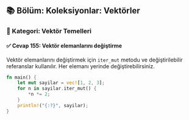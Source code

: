 ## 📚 Bölüm: Koleksiyonlar: Vektörler  
### 🔹 Kategori: Vektör Temelleri  
#### ✅ Cevap 155: Vektör elemanlarını değiştirme

Vektör elemanlarını değiştirmek için `iter_mut` metodu ve değiştirilebilir referanslar kullanılır. Her elemanı yerinde değiştirebilirsiniz.

```rust
fn main() {
    let mut sayilar = vec![1, 2, 3];
    for n in sayilar.iter_mut() {
        *n *= 2;
    }
    println!("{:?}", sayilar);
}
```
